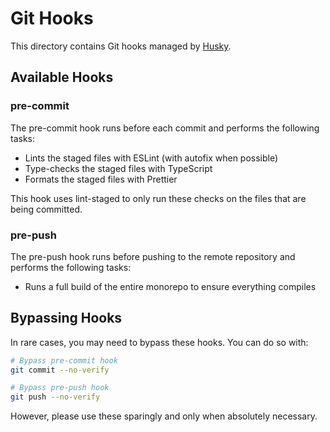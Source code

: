 # Git Hooks

This directory contains Git hooks managed by [Husky](https://typicode.github.io/husky/).

## Available Hooks

### pre-commit

The pre-commit hook runs before each commit and performs the following tasks:

- Lints the staged files with ESLint (with autofix when possible)
- Type-checks the staged files with TypeScript
- Formats the staged files with Prettier

This hook uses lint-staged to only run these checks on the files that are being committed.

### pre-push

The pre-push hook runs before pushing to the remote repository and performs the following tasks:

- Runs a full build of the entire monorepo to ensure everything compiles

## Bypassing Hooks

In rare cases, you may need to bypass these hooks. You can do so with:

```bash
# Bypass pre-commit hook
git commit --no-verify

# Bypass pre-push hook
git push --no-verify
```

However, please use these sparingly and only when absolutely necessary.
